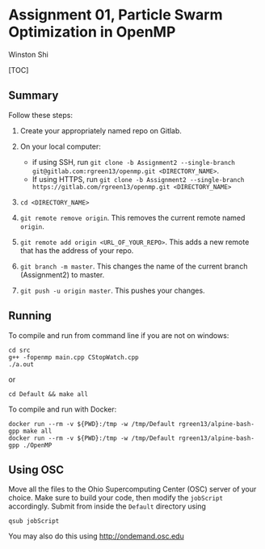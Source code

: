 <h1> Assignment 01, Particle Swarm Optimization in OpenMP </h1>

Winston Shi

[TOC]

## Summary

Follow these steps:

1. Create your appropriately named repo on Gitlab.

2. On your local computer: 
    - if using SSH, run  `git clone -b Assignment2 --single-branch git@gitlab.com:rgreen13/openmp.git <DIRECTORY_NAME>`. 
    - If using HTTPS, run `git clone -b Assignment2 --single-branch https://gitlab.com/rgreen13/openmp.git <DIRECTORY_NAME>`

3. `cd <DIRECTORY_NAME>`

4. `git remote remove origin`. This removes the current remote named `origin`.

5. `git remote add origin <URL_OF_YOUR_REPO>`. This adds a new remote that has the address of your repo.

6. `git branch -m master`. This changes the name of the current branch (Assignment2) to master.

6. `git push -u origin master`. This pushes your changes.

## Running ##
To compile and run from command line if you are not on windows:
```
cd src
g++ -fopenmp main.cpp CStopWatch.cpp
./a.out
```
or
```
cd Default && make all
```

To compile and run with Docker:
```
docker run --rm -v ${PWD}:/tmp -w /tmp/Default rgreen13/alpine-bash-gpp make all
docker run --rm -v ${PWD}:/tmp -w /tmp/Default rgreen13/alpine-bash-gpp ./OpenMP
```

## Using OSC ##
Move all the files to the Ohio Supercomputing Center (OSC) server of your choice. Make sure to build your code, then modify the `jobScript` accordingly. Submit from inside the `Default` directory using 
```
qsub jobScript
```

You may also do this using http://ondemand.osc.edu